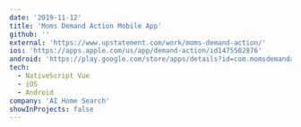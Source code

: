 ```yaml
---
date: '2019-11-12'
title: 'Moms Demand Action Mobile App'
github: ''
external: 'https://www.upstatement.com/work/moms-demand-action/'
ios: 'https://apps.apple.com/us/app/demand-action/id1475502876'
android: 'https://play.google.com/store/apps/details?id=com.momsdemandaction.app'
tech:
  - NativeScript Vue
  - iOS
  - Android
company: 'AI Home Search'
showInProjects: false
---
```

